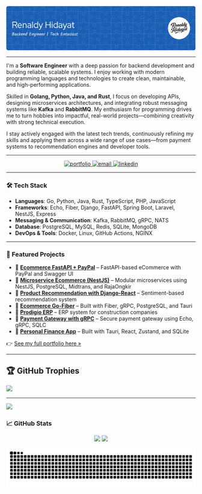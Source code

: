 <img src="./images/image_banner.png" alt="hello">

---

I'm a **Software Engineer** with a deep passion for backend development and building reliable, scalable systems. I enjoy working with modern programming languages and technologies to create clean, maintainable, and high-performing applications.

Skilled in **Golang, Python, Java, and Rust**, I focus on developing APIs, designing microservices architectures, and integrating robust messaging systems like **Kafka** and **RabbitMQ**. My enthusiasm for programming drives me to turn hobbies into impactful, real-world projects—combining creativity with strong technical execution.

I stay actively engaged with the latest tech trends, continuously refining my skills and applying them across a wide range of use cases—from payment systems to recommendation engines and developer tools.

---

<p align="center">
  <a href="https://renaldyhidayatt.github.io/portofolio" target="_blank">
    <img src="https://img.shields.io/badge/Portfolio-Visit-blue?style=for-the-badge&logo=github" alt="portfolio" />
  </a>
  <a href="mailto:renaldyhidayatt@gmail.com">
    <img src="https://img.shields.io/badge/Email-renaldyhidayatt%40gmail.com-red?style=for-the-badge&logo=gmail" alt="email" />
  </a>
  <a href="https://linkedin.com/in/renaldyhidayatt">
    <img src="https://img.shields.io/badge/LinkedIn-Renaldy%20Hidayat-blue?style=for-the-badge&logo=linkedin" alt="linkedin" />
  </a>
</p>

---

### 🛠️ Tech Stack

- **Languages**: Go, Python, Java, Rust, TypeScript, PHP, JavaScript  
- **Frameworks**: Echo, Fiber, Django, FastAPI, Spring Boot, Laravel, NestJS, Express  
- **Messaging & Communication**: Kafka, RabbitMQ, gRPC, NATS  
- **Database**: PostgreSQL, MySQL, Redis, SQLite, MongoDB  
- **DevOps & Tools**: Docker, Linux, GitHub Actions, NGINX

---



### 📌 Featured Projects

- 🔗 [**Ecommerce FastAPI + PayPal**](https://github.com/renaldyhidayatt/ecomfastapireact) – FastAPI-based eCommerce with PayPal and Swagger UI
- 🔗 [**Microservice Ecommerce (NestJS)**](https://github.com/renaldyhidayatt/MicroserviceTcpNestReact) – Modular microservices using NestJS, PostgreSQL, Midtrans, and RajaOngkir
- 🔗 [**Product Recommendation with Django-React**](https://github.com/renaldyhidayatt/django_react_recommendation_product) – Sentiment-based recommendation system
- 🔗 [**Ecommerce Go-Fiber**](https://github.com/renaldyhidayatt/ecommerce_fiber_gorm) – Built with Fiber, gRPC, PostgreSQL, and Tauri
- 🔗 [**Prodigio ERP**](https://github.com/renaldyhidayatt/prodigio-erp-public-main) – ERP system for construction companies
- 🔗 [**Payment Gateway with gRPC**](https://github.com/renaldyhidayatt/payment-gateway-grpc) – Secure payment gateway using Echo, gRPC, SQLC
- 🔗 [**Personal Finance App**](https://github.com/renaldyhidayatt/personal-financial-management.git) – Built with Tauri, React, Zustand, and SQLite

👉 [See my full portfolio here »](https://renaldyhidayatt.github.io/portofolio)

---

## 🏆 GitHub Trophies
![](https://github-profile-trophy.vercel.app/?username=renaldyhidayatt&theme=gruvbox&no-frame=false&no-bg=true&margin-w=4)

---
[![](https://visitcount.itsvg.in/api?id=renaldyhidayatt&icon=0&color=0)](https://visitcount.itsvg.in)


### 📈 GitHub Stats

<p align="center">
  <img src="https://github-readme-stats.vercel.app/api?username=renaldyhidayatt&show_icons=true&theme=gruvbox" height="160" />
  <img src="https://github-readme-stats.vercel.app/api/top-langs/?username=renaldyhidayatt&layout=compact&theme=gruvbox" height="160" />
</p>



<img src="https://raw.githubusercontent.com/renaldyhidayatt/renaldyhidayatt/output/snake.svg" alt="Snake animation" />
